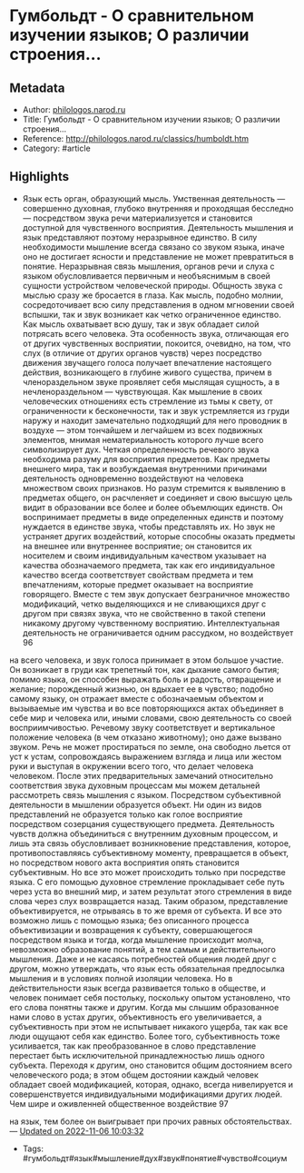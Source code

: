 # Гумбольдт - О сравнительном изучении языков; О различии строения...

## Metadata
- Author: [philologos.narod.ru]()
- Title: Гумбольдт - О сравнительном изучении языков; О различии строения...
- Reference: http://philologos.narod.ru/classics/humboldt.htm
- Category: #article

## Highlights
- Язык есть орган, образующий мысль. Умственная деятельность — совершенно духовная, глубоко внутренняя и проходящая бесследно — посредством звука речи материализуется и становится доступной для чувственного восприятия. Деятельность мышления и язык представляют поэтому неразрывное единство. В силу необходимости мышление всегда связано со звуком языка, иначе оно не достигает ясности и представление не может превратиться в понятие. Неразрывная связь мышления, органов речи и слуха с языком обусловливается первичным и необъяснимым в своей сущности устройством человеческой природы.
Общность звука с мыслью сразу же бросается в глаза. Как мысль, подобно молнии, сосредоточивает всю силу представления в одном мгновении своей вспышки, так и звук возникает как четко ограниченное единство. Как мысль охватывает всю душу, так и звук обладает силой потрясать всего человека. Эта особенность звука, отличающая его от других чувственных восприятии, покоится, очевидно, на том, что слух (в отличие от других органов чувств) через посредство движения звучащего голоса получает впечатление настоящего действия, возникающего в глубине живого существа, причем в членораздельном звуке проявляет себя мыслящая сущность, а в нечленораздельном — чувствующая. Как мышление в своих человеческих отношениях есть стремление из тьмы к свету, от ограниченности к бесконечности, так и звук устремляется из груди наружу и находит замечательно подходящий для него проводник в воздухе — этом тончайшем и легчайшем из всех подвижных элементов, мнимая нематериальность которого лучше всего символизирует дух. Четкая определенность речевого звука необходима разуму для восприятия предметов. Как предметы внешнего мира, так и возбуждаемая внутренними причинами деятельность одновременно воздействуют на человека множеством своих признаков. Но разум стремится к выявлению в предметах общего, он расчленяет и соединяет и свою высшую цель видит в образовании все более и более объемлющих единств. Он воспринимает предметы в виде определенных единств и поэтому нуждается в единстве звука, чтобы представлять их. Но звук не устраняет других воздействий, которые способны оказать предметы на внешнее или внутреннее восприятие; он становится их носителем и своим индивидуальным качеством указывает на качества обозначаемого предмета, так как его индивидуальное качество всегда соответствует свойствам предмета и тем впечатлениям, которые предмет оказывает на восприятие говорящего. Вместе с тем звук допускает безграничное множество модификаций, четко выделяющихся и не сливающихся друг с другом при связях звука, что не свойственно в такой степени никакому другому чувственному восприятию. Интеллектуальная деятельность не ограничивается одним рассудком, но воздействует
96

на всего человека, и звук голоса принимает в этом большое участие. Он возникает в груди как трепетный тон, как дыхание самого бытия; помимо языка, он способен выражать боль и радость, отвращение и желание; порожденный жизнью, он вдыхает ее в чувство; подобно самому языку, он отражает вместе с обозначаемым объектом и вызываемые им чувства и во все повторяющихся актах объединяет в себе мир и человека или, иными словами, свою деятельность со своей восприимчивостью. Речевому звуку соответствует и вертикальное положение человека (в чем отказано животному); оно даже вызвано звуком. Речь не может простираться по земле, она свободно льется от уст к устам, сопровождаясь выражением взгляда и лица или жестом руки и выступая в окружении всего того, что делает человека человеком.
После этих предварительных замечаний относительно соответствия звука духовным процессам мы можем детальней рассмотреть связь мышления с языком. Посредством субъективной деятельности в мышлении образуется объект. Ни один из видов представлений не образуется только как голое восприятие посредством созерцания существующего предмета. Деятельность чувств должна объединиться с внутренним духовным процессом, и лишь эта связь обусловливает возникновение представления, которое, противопоставляясь субъективному моменту, превращается в объект, но посредством нового акта восприятия опять становится субъективным. Но все это может происходить только при посредстве языка. С его помощью духовное стремление прокладывает себе путь через уста во внешний мир, и затем результат этого стремления в виде слова через слух возвращается назад. Таким образом, представление объективируется, не отрываясь в то же время от субъекта. И все это возможно лишь с помощью языка; без описанного процесса объективизации и возвращения к субъекту, совершающегося посредством языка и тогда, когда мышление происходит молча, невозможно образование понятий, а тем самым и действительного мышления. Даже и не касаясь потребностей общения людей друг с другом, можно утверждать, что язык есть обязательная предпосылка мышления и в условиях полной изоляции человека. Но в действительности язык всегда развивается только в обществе, и человек понимает себя постольку, поскольку опытом установлено, что его слова понятны также и другим. Когда мы слышим образованное нами слово в устах других, объективность его увеличивается, а субъективность при этом не испытывает никакого ущерба, так как все люди ощущают себя как единство. Более того, субъективность тоже усиливается, так как преобразованное в слово представление перестает быть исключительной принадлежностью лишь одного субъекта. Переходя к другим, оно становится общим достоянием всего человеческого рода; в этом общем достоянии каждый человек обладает своей модификацией, которая, однако, всегда нивелируется и совершенствуется индивидуальными модификациями других людей. Чем шире и оживленней общественное воздействие
97

на язык, тем более он выигрывает при прочих равных обстоятельствах. — [Updated on 2022-11-06 10:03:32](https://hyp.is/IBkmYl2hEe2dcNfENaU4sQ/philologos.narod.ru/classics/humboldt.htm)
   - Tags: #гумбольдт#язык#мышление#дух#звук#понятие#чувство#социум
